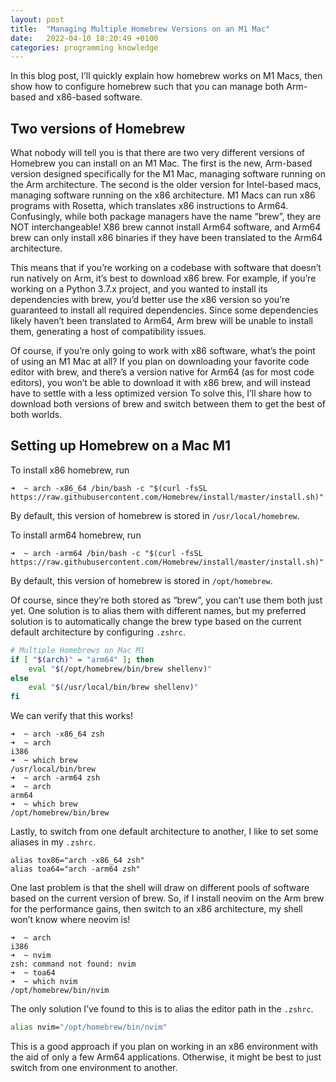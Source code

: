 ```yaml
---
layout: post
title:  "Managing Multiple Homebrew Versions on an M1 Mac"
date:   2022-04-10 18:20:49 +0100
categories: programming knowledge
---
```


In this blog post, I’ll quickly explain how homebrew works on M1 Macs, then show how to configure homebrew such that you can manage both Arm-based and x86-based software.

<!--end_of_excerpt-->

## Two versions of Homebrew

What nobody will tell you is that there are two very different versions of Homebrew you can install on an M1 Mac. The first is the new, Arm-based version designed specifically for the M1 Mac, managing software running on the Arm architecture. The second is the older version for Intel-based macs, managing software running on the x86 architecture. M1 Macs can run x86 programs with Rosetta, which translates x86 instructions to Arm64. Confusingly, while both package managers have the name “brew”, they are NOT interchangeable! X86 brew cannot install Arm64 software, and Arm64 brew can only install x86 binaries if they have been translated to the Arm64 architecture. 

This means that if you’re working on a codebase with software that doesn’t run natively on Arm, it’s best to download x86 brew. For example, if you’re working on a Python 3.7.x project, and you wanted to install its dependencies with brew, you’d better use the x86 version so you’re guaranteed to install all required dependencies. Since some dependencies likely haven’t been translated to Arm64, Arm brew will be unable to install them, generating a host of compatibility issues. 

Of course, if you’re only going to work with x86 software, what’s the point of using an M1 Mac at all? If you plan on downloading your favorite code editor with brew, and there’s a version native for Arm64 (as for most code editors), you won’t be able to download it with x86 brew, and will instead have to settle with a less optimized version To solve this, I’ll share how to download both versions of brew and switch between them to get the best of both worlds.

## Setting up Homebrew on a Mac M1

To install x86 homebrew, run

```
➜  ~ arch -x86_64 /bin/bash -c "$(curl -fsSL https://raw.githubusercontent.com/Homebrew/install/master/install.sh)"
```

By default, this version of homebrew is stored in `/usr/local/homebrew`.

To install arm64 homebrew, run

```
➜  ~ arch -arm64 /bin/bash -c "$(curl -fsSL https://raw.githubusercontent.com/Homebrew/install/master/install.sh)"
```

By default, this version of homebrew is stored in `/opt/homebrew`.

Of course, since they’re both stored as “brew”, you can’t use them both just yet. One solution is to alias them with different names, but my preferred solution is to automatically change the brew type based on the current default architecture by configuring `.zshrc`.

```zsh
# Multiple Homebrews on Mac M1
if [ "$(arch)" = "arm64" ]; then
    eval "$(/opt/homebrew/bin/brew shellenv)"
else
    eval "$(/usr/local/bin/brew shellenv)"
fi
```

We can verify that this works!

```
➜  ~ arch -x86_64 zsh
➜  ~ arch
i386
➜  ~ which brew
/usr/local/bin/brew
➜  ~ arch -arm64 zsh
➜  ~ arch
arm64
➜  ~ which brew
/opt/homebrew/bin/brew
```

Lastly, to switch from one default architecture to another, I like to set some aliases in my `.zshrc`.

```
alias tox86="arch -x86_64 zsh"
alias toa64="arch -arm64 zsh"
```

One last problem is that the shell will draw on different pools of software based on the current version of brew. So, if I install neovim on the Arm brew for the performance gains, then switch to an x86 architecture, my shell won’t know where neovim is!

```
➜  ~ arch
i386
➜  ~ nvim
zsh: command not found: nvim
➜  ~ toa64
➜  ~ which nvim
/opt/homebrew/bin/nvim
```

The only solution I’ve found to this is to alias the editor path in the `.zshrc`. 

```zsh
alias nvim="/opt/homebrew/bin/nvim"
```

This is a good approach if you plan on working in an x86 environment with the aid of only a few Arm64 applications. Otherwise, it might be best to just switch from one environment to another.

